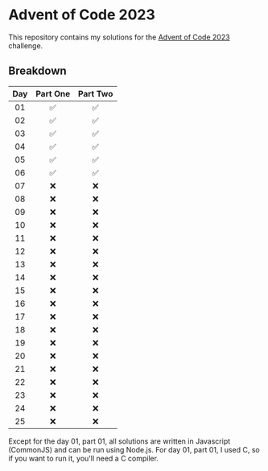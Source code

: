 # Advent of Code 2023

This repository contains my solutions for the [Advent of Code 2023](https://adventofcode.com/2023) challenge.

## Breakdown

| Day |      Part One      |      Part Two      |
| :-: | :----------------: | :----------------: |
| 01  | :white_check_mark: | :white_check_mark: |
| 02  | :white_check_mark: | :white_check_mark: |
| 03  | :white_check_mark: | :white_check_mark: |
| 04  | :white_check_mark: | :white_check_mark: |
| 05  | :white_check_mark: | :white_check_mark: |
| 06  | :white_check_mark: | :white_check_mark: |
| 07  |        :x:         |        :x:         |
| 08  |        :x:         |        :x:         |
| 09  |        :x:         |        :x:         |
| 10  |        :x:         |        :x:         |
| 11  |        :x:         |        :x:         |
| 12  |        :x:         |        :x:         |
| 13  |        :x:         |        :x:         |
| 14  |        :x:         |        :x:         |
| 15  |        :x:         |        :x:         |
| 16  |        :x:         |        :x:         |
| 17  |        :x:         |        :x:         |
| 18  |        :x:         |        :x:         |
| 19  |        :x:         |        :x:         |
| 20  |        :x:         |        :x:         |
| 21  |        :x:         |        :x:         |
| 22  |        :x:         |        :x:         |
| 23  |        :x:         |        :x:         |
| 24  |        :x:         |        :x:         |
| 25  |        :x:         |        :x:         |

Except for the day 01, part 01, all solutions are written in Javascript (CommonJS) and can be run using Node.js. For day 01, part 01, I used C, so if you want to run it, you'll need a C compiler.
